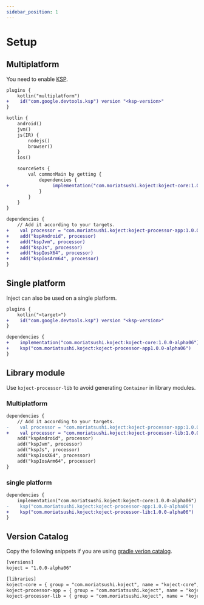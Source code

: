 ```yaml
---
sidebar_position: 1
---
```


# Setup

## Multiplatform

You need to enable [KSP](https://github.com/google/ksp).

```diff title="build.gradle.kts"
plugins {
    kotlin("multiplatform")
+    id("com.google.devtools.ksp") version "<ksp-version>"
}

kotlin {
    android()
    jvm()
    js(IR) {
        nodejs()
        browser()
    }
    ios()

    sourceSets {
        val commonMain by getting {
            dependencies {
+                implementation("com.moriatsushi.koject:koject-core:1.0.0-alpha06")
            }
        }
    }
}

dependencies {
    // Add it according to your targets.
+    val processor = "com.moriatsushi.koject:koject-processor-app:1.0.0-alpha06"
+    add("kspAndroid", processor)
+    add("kspJvm", processor)
+    add("kspJs", processor)
+    add("kspIosX64", processor)
+    add("kspIosArm64", processor)
}
```

## Single platform

Inject can also be used on a single platform.

```diff title="build.gradle.kts"
plugins {
    kotlin("<target>")
+    id("com.google.devtools.ksp") version "<ksp-version>"
}

dependencies {
+    implementation("com.moriatsushi.koject:koject-core:1.0.0-alpha06")
+    ksp("com.moriatsushi.koject:koject-processor-app1.0.0-alpha06")
}
```

## Library module
Use `koject-processor-lib` to avoid generating `Container` in library modules.

### Multiplatform

```diff title="build.gradle.kts"
dependencies {
    // Add it according to your targets.
-    val processor = "com.moriatsushi.koject:koject-processor-app:1.0.0-alpha06"
+    val processor = "com.moriatsushi.koject:koject-processor-lib:1.0.0-alpha06"
    add("kspAndroid", processor)
    add("kspJvm", processor)
    add("kspJs", processor)
    add("kspIosX64", processor)
    add("kspIosArm64", processor)
}
```

### single platform

```diff title="build.gradle.kts"
dependencies {
    implementation("com.moriatsushi.koject:koject-core:1.0.0-alpha06")
-    ksp("com.moriatsushi.koject:koject-processor-app:1.0.0-alpha06")
+    ksp("com.moriatsushi.koject:koject-processor-lib:1.0.0-alpha06")
}
```

## Version Catalog
Copy the following snippets if you are using [gradle verion catalog](https://docs.gradle.org/current/userguide/platforms.html).

```xml title="libs.versions.toml"
[versions]
koject = "1.0.0-alpha06"

[libraries]
koject-core = { group = "com.moriatsushi.koject", name = "koject-core", version.ref = "koject" }
koject-processor-app = { group = "com.moriatsushi.koject", name = "koject-processor-app", version.ref = "koject" }
koject-processor-lib = { group = "com.moriatsushi.koject", name = "koject-processor-lib", version.ref = "koject" }
```
